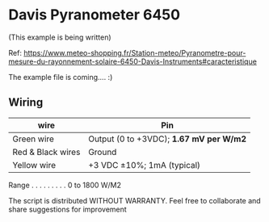 # Davis Pyranometer 6450
(This example is being written)

Ref: https://www.meteo-shopping.fr/Station-meteo/Pyranometre-pour-mesure-du-rayonnement-solaire-6450-Davis-Instruments#caracteristique
 

The example file is coming.... :)

## Wiring
wire | Pin
--- | ---
Green wire | Output (0 to +3VDC); **1.67 mV per W/m2**
Red & Black wires | Ground
Yellow wire | +3 VDC ±10%; 1mA (typical)
 
Range . . . . . . .  . .	0 to 1800 W/M2


The script is distributed WITHOUT WARRANTY.
Feel free to collaborate and share suggestions for improvement